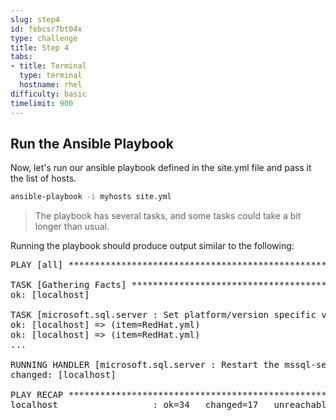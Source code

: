 ```yaml
---
slug: step4
id: febcsr7bt04x
type: challenge
title: Step 4
tabs:
- title: Terminal
  type: terminal
  hostname: rhel
difficulty: basic
timelimit: 900
---
```

## Run the Ansible Playbook

Now, let's run our ansible playbook defined in the site.yml file and pass it the list of hosts.

```bash
ansible-playbook -i myhosts site.yml
```

> The playbook has several tasks, and some tasks could take a bit longer than usual.

Running the playbook should produce output similar to the following:

<pre class="file">
PLAY [all] ***************************************************************************************

TASK [Gathering Facts] ***************************************************************************
ok: [localhost]

TASK [microsoft.sql.server : Set platform/version specific variables] ****************************
ok: [localhost] => (item=RedHat.yml)
ok: [localhost] => (item=RedHat.yml)
...

RUNNING HANDLER [microsoft.sql.server : Restart the mssql-server service] ************************
changed: [localhost]

PLAY RECAP ***************************************************************************************
localhost                  : ok=34   changed=17   unreachable=0    failed=0    skipped=28   rescued=1    ignored=0
</pre>
